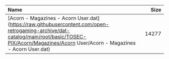 |Name|Size|
|:---|---:|
|[Acorn - Magazines - Acorn User.dat](https://raw.githubusercontent.com/open-retrogaming-archive/dat-catalog/main/root/basic/TOSEC-PIX/Acorn/Magazines/Acorn User/Acorn - Magazines - Acorn User.dat)|14277|
